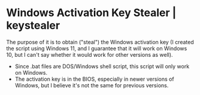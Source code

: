 # Windows Activation Key Stealer | keystealer

The purpose of it is to obtain ("steal") the Windows activation key (I created the script using Windows 11, and I guarantee that it will work on Windows 10, but I can't say whether it would work for other versions as well).

* Since .bat files are DOS/Windows shell script, this script will only work on Windows.
* The activation key is in the BIOS, especially in newer versions of Windows, but I believe it's not the same for previous versions.
